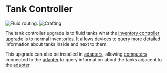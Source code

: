 # Tank Controller

![Fluid routing.](oredict:oc:tankControllerUpgrade)
![Crafting](img/utankcontroller.png)

The tank controller upgrade is to fluid tanks what the [inventory controller upgrade](inventoryControllerUpgrade.md) is to normal inventories. It allows devices to query more detailed information about tanks inside and next to them.

This upgrade can also be installed in [adapters](../block/adapter.md), allowing [computers](../general/computer.md) connected to the [adapter](../block/adapter.md) to query information about the tanks adjacent to the [adapter](../block/adapter.md).
